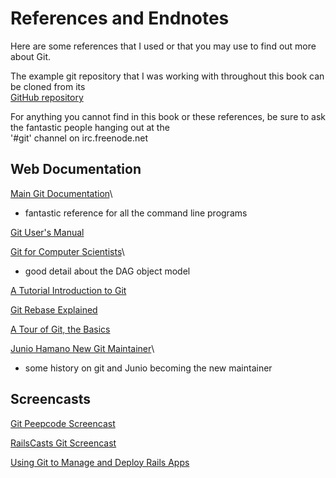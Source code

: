 <!--
SPDX-FileCopyrightText: 2008 Scott Chacon <schacon@gmail.com>
SPDX-FileCopyrightText: 2008 Scotty <schacony@gmail.com>

SPDX-License-Identifier: CC-BY-SA-3.0
-->

# References and Endnotes

Here are some references that I used
or that you may use to find out more about Git.

The example git repository that I was working with throughout this book
can be cloned from its\
[GitHub repository](http://github.com/schacon/simplegit)

For anything you cannot find in this book or these references,
be sure to ask the fantastic people hanging out at the\
'#git' channel on irc.freenode.net

## Web Documentation

[Main Git Documentation](http://www.kernel.org/pub/software/scm/git/docs/)\
- fantastic reference for all the command line programs

[Git User's Manual](
http://www.kernel.org/pub/software/scm/git/docs/user-manual.html)

[Git for Computer Scientists](
http://eagain.net/articles/git-for-computer-scientists/)\
- good detail about the DAG object model

[A Tutorial Introduction to Git](
http://www.kernel.org/pub/software/scm/git/docs/tutorial.html)

[Git Rebase Explained](http://wincent.com/knowledge-base/Git_rebase_explained)

[A Tour of Git, the Basics](http://cworth.org/hgbook-git/tour/)

[Junio Hamano New Git Maintainer](http://kerneltrap.org/node/5496)\
- some history on git and Junio becoming the new maintainer

## Screencasts

[Git Peepcode Screencast](http://peepcode.com/products/git)

[RailsCasts Git Screencast](http://railscasts.com/episodes/96)

[Using Git to Manage and Deploy Rails Apps](
http://www.jointheconversation.org/railsgit)
